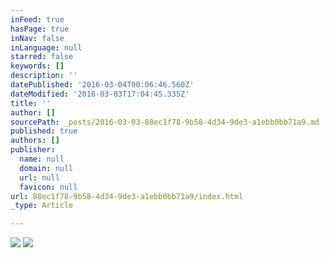 ```yaml
---
inFeed: true
hasPage: true
inNav: false
inLanguage: null
starred: false
keywords: []
description: ''
datePublished: '2016-03-04T00:06:46.560Z'
dateModified: '2016-03-03T17:04:45.335Z'
title: ''
author: []
sourcePath: _posts/2016-03-03-88ec1f78-9b58-4d34-9de3-a1ebb0bb71a9.md
published: true
authors: []
publisher:
  name: null
  domain: null
  url: null
  favicon: null
url: 88ec1f78-9b58-4d34-9de3-a1ebb0bb71a9/index.html
_type: Article

---
```

![](https://the-grid-user-content.s3-us-west-2.amazonaws.com/26b4ac79-433e-4984-9def-af13bb851681.jpg)
![](https://the-grid-user-content.s3-us-west-2.amazonaws.com/9fead140-26ab-4254-b0a0-e06cb4b2806e.jpg)